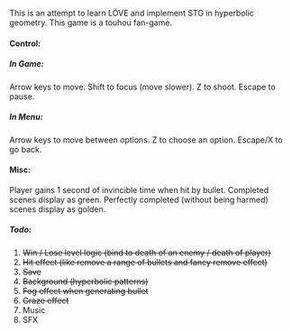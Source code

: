 This is an attempt to learn LÖVE and implement STG in hyperbolic geometry.
This game is a touhou fan-game.

#### Control:
##### In Game:
Arrow keys to move.
Shift to focus (move slower).
Z to shoot.
Escape to pause.
##### In Menu:
Arrow keys to move between options.
Z to choose an option.
Escape/X to go back.

#### Misc:
Player gains 1 second of invincible time when hit by bullet.
Completed scenes display as green. Perfectly completed (without being harmed) scenes display as golden.

##### Todo:
1. ~~Win / Lose level logic (bind to death of an enemy / death of player)~~
2. ~~Hit effect (like remove a range of bullets and fancy remove effect)~~
3. ~~Save~~
4. ~~Background (hyperbolic patterns)~~
5. ~~Fog effect when generating bullet~~
6. ~~Graze effect~~
7. Music
8. SFX 